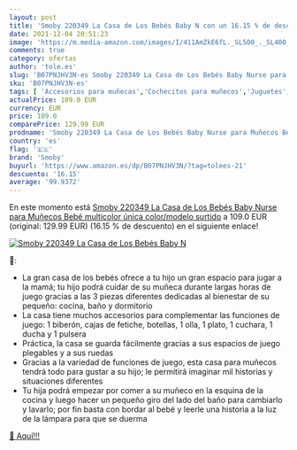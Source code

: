 ```yaml
---
layout: post
title: 'Smoby 220349 La Casa de Los Bebés Baby N con un 16.15 % de descuento'
date: 2021-12-04 20:51:23
image: 'https://m.media-amazon.com/images/I/411AmZkE6fL._SL500_._SL400_.jpg'
comments: true
category: ofertas
author: 'tole.es'
slug: 'B07PNJHV3N-es Smoby 220349 La Casa de Los Bebés Baby Nurse para Muñecos...'
sku: 'B07PNJHV3N-es'
tags: [ 'Accesorios para muñecas','Cochecitos para muñecos','Juguetes','Juguetes y juegos','Muñecas y accesorios','Sets de accesorios','bebé','bebés','smoby', ]
actualPrice: 109.0 EUR
currency: EUR
price: 109.0
comparePrice: 129.99 EUR
prodname: 'Smoby 220349 La Casa de Los Bebés Baby Nurse para Muñecos Bebé  multicolor  única   color/modelo surtido'
country: 'es'
flag: '🇪🇸'
brand: 'Smoby'
buyurl: 'https://www.amazon.es/dp/B07PNJHV3N/?tag=tolees-21'
descuento: '16.15'
average: '99.9372'
---
```


En este momento está [Smoby 220349 La Casa de Los Bebés Baby Nurse para Muñecos Bebé  multicolor  única   color/modelo surtido](https://www.amazon.es/dp/B07PNJHV3N/?tag=tolees-21) a 109.0 EUR (original: 129.99 EUR) (16.15 %  de descuento) en el siguiente enlace!

[![Smoby 220349 La Casa de Los Bebés Baby N](https://m.media-amazon.com/images/I/411AmZkE6fL._SL500_._SL400_.jpg)](https://www.amazon.es/dp/B07PNJHV3N/?tag=tolees-21)

🔎:

- La gran casa de los bebés ofrece a tu hijo un gran espacio para jugar a la mamá; tu hijo podrá cuidar de su muñeca durante largas horas de juego gracias a las 3 piezas diferentes dedicadas al bienestar de su pequeño: cocina, baño y dormitorio
- La casa tiene muchos accesorios para complementar las funciones de juego: 1 biberón, cajas de fetiche, botellas, 1 olla, 1 plato, 1 cuchara, 1 ducha y 1 pulsera
- Práctica, la casa se guarda fácilmente gracias a sus espacios de juego plegables y a sus ruedas
- Gracias a la variedad de funciones de juego, esta casa para muñecos tendrá todo para gustar a su hijo; le permitirá imaginar mil historias y situaciones diferentes
- Tu hija podrá empezar por comer a su muñeco en la esquina de la cocina y luego hacer un pequeño giro del lado del baño para cambiarlo y lavarlo; por fin basta con bordar al bebé y leerle una historia a la luz de la lámpara para que se duerma

[🛒 Aquí!!!](https://www.amazon.es/dp/B07PNJHV3N/?tag=tolees-21)
